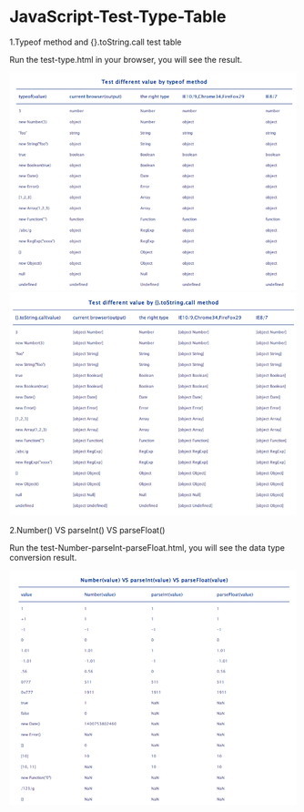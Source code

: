 JavaScript-Test-Type-Table
==========================

1.Typeof method and {}.toString.call test table

Run the test-type.html in your browser, you will see the result.

![image](https://raw.githubusercontent.com/hjzheng/JavaScript-Test-Type-Table/master/typeof.png)
![image](https://raw.githubusercontent.com/hjzheng/JavaScript-Test-Type-Table/master/toStringCall.png)

2.Number() VS parseInt() VS parseFloat()

Run the test-Number-parseInt-parseFloat.html, you will see the data type conversion result.

![image](https://raw.githubusercontent.com/hjzheng/JavaScript-Test-Type-Table/master/number-parseInt-parseFloat.png)

